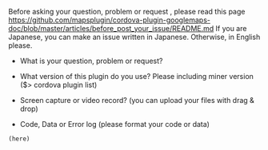 Before asking your question, problem or request , please read this page
https://github.com/mapsplugin/cordova-plugin-googlemaps-doc/blob/master/articles/before_post_your_issue/README.md
If you are Japanese, you can make an issue written in Japanese. Otherwise, in English please.

- What is your question, problem or request?


- What version of this plugin do you use? Please including miner version ($> cordova plugin list)


- Screen capture or video record?
(you can upload your files with drag & drop)


- Code, Data or Error log (please format your code or data)


```js
(here)
```
